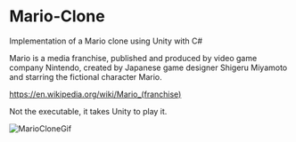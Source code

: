 # Mario-Clone
Implementation of a Mario clone using Unity with C# 

Mario is a media franchise, published and produced by video game company Nintendo, created by Japanese game designer Shigeru Miyamoto and starring the fictional character Mario.

https://en.wikipedia.org/wiki/Mario_(franchise)

Not the executable, it takes Unity to play it.

![MarioCloneGif](https://user-images.githubusercontent.com/74788707/128614880-7490ba9b-390b-40a7-ba2f-eb392e37dfe3.gif)
